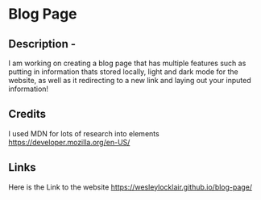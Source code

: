 # Blog Page

## Description - 
I am working on creating a blog page that has multiple features such as putting in information thats stored locally, light and dark mode for the website, as well as it redirecting to a new link and laying out your inputed information!

## Credits  
I used MDN for lots of research into elements
https://developer.mozilla.org/en-US/

## Links
Here is the Link to the website
https://wesleylocklair.github.io/blog-page/
